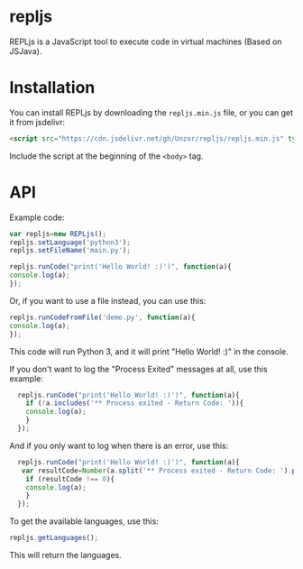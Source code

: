 # repljs
REPLjs is a JavaScript tool to execute code in virtual machines (Based on JSJava).

# Installation
You can install REPLjs by downloading the ```repljs.min.js``` file, or you can get it from jsdelivr:
```html
<script src="https://cdn.jsdelivr.net/gh/Unzor/repljs/repljs.min.js" type="text/javascript"></script>
```

Include the script at the beginning of the ```<body>``` tag.
# API
Example code:
```JavaScript
var repljs=new REPLjs();
repljs.setLanguage('python3');
repljs.setFileName('main.py');

repljs.runCode("print('Hello World! :)')", function(a){
console.log(a);
});

```

Or, if you want to use a file instead, you can use this:

```JavaScript
repljs.runCodeFromFile('demo.py', function(a){
console.log(a);
});

```
This code will run Python 3, and it will print "Hello World! :)" in the console.

If you don't want to log the "Process Exited" messages at all, use this example:
```JavaScript
  repljs.runCode("print('Hello World! :)')", function(a){
    if (!a.includes('** Process exited - Return Code: ')){
    console.log(a);
    }
  });
```
And if you only want to log when there is an error, use this:
```JavaScript
  repljs.runCode("print('Hello World! :)')", function(a){
   var resultCode=Number(a.split('** Process exited - Return Code: ').pop().replaceAll('*', ''));
    if (resultCode !== 0){
    console.log(a);
    }
  });
```

To get the available languages, use this:
```JavaScript
repljs.getLanguages();
```

This will return the languages.
